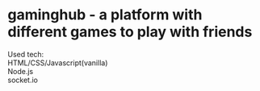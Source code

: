 # gaminghub - a platform with different games to play with friends

Used tech: <br />
HTML/CSS/Javascript(vanilla) <br />
Node.js <br />
socket.io <br />
